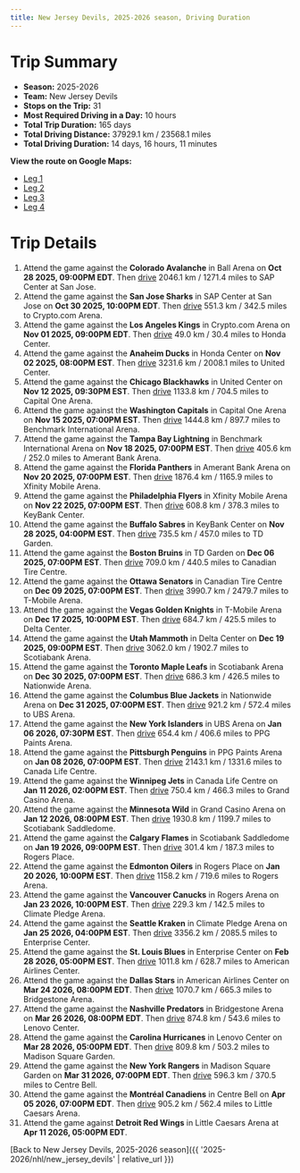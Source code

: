 ```yaml
---
title: New Jersey Devils, 2025-2026 season, Driving Duration
---
```


# Trip Summary
- **Season:** 2025-2026
- **Team:** New Jersey Devils
- **Stops on the Trip:** 31
- **Most Required Driving in a Day:** 10 hours
- **Total Trip Duration:** 165 days
- **Total Driving Distance:** 37929.1 km / 23568.1 miles
- **Total Driving Duration:** 14 days, 16 hours, 11 minutes

**View the route on Google Maps:**
- [Leg 1](https://www.google.com/maps/dir/Ball+Arena+Colorado/SAP+Center+at+San+Jose+San+Jose/Crypto.com+Arena+Los+Angeles/Honda+Center+Anaheim/United+Center+Chicago/Capital+One+Arena+Washington/Benchmark+International+Arena+Tampa+Bay/Amerant+Bank+Arena+Florida/Xfinity+Mobile+Arena+Philadelphia/KeyBank+Center+Buffalo)
- [Leg 2](https://www.google.com/maps/dir/KeyBank+Center+Buffalo/TD+Garden+Boston/Canadian+Tire+Centre+Ottawa/T-Mobile+Arena+Vegas/Delta+Center+Utah/Scotiabank+Arena+Toronto/Nationwide+Arena+Columbus/UBS+Arena+New+York/PPG+Paints+Arena+Pittsburgh/Canada+Life+Centre+Winnipeg)
- [Leg 3](https://www.google.com/maps/dir/Canada+Life+Centre+Winnipeg/Grand+Casino+Arena+Minnesota/Scotiabank+Saddledome+Calgary/Rogers+Place+Edmonton/Rogers+Arena+Vancouver/Climate+Pledge+Arena+Seattle/Enterprise+Center+St.+Louis/American+Airlines+Center+Dallas/Bridgestone+Arena+Nashville/Lenovo+Center+Carolina)
- [Leg 4](https://www.google.com/maps/dir/Lenovo+Center+Carolina/Madison+Square+Garden+New+York/Centre+Bell+Montréal/Little+Caesars+Arena+Detroit)

# Trip Details
1. Attend the game against the **Colorado Avalanche** in Ball Arena on **Oct 28 2025, 09:00PM EDT**. Then [drive](https://www.google.com/maps/dir/Ball+Arena+Colorado/SAP+Center+at+San+Jose+San+Jose) 2046.1 km / 1271.4 miles to SAP Center at San Jose.
2. Attend the game against the **San Jose Sharks** in SAP Center at San Jose on **Oct 30 2025, 10:00PM EDT**. Then [drive](https://www.google.com/maps/dir/SAP+Center+at+San+Jose+San+Jose/Crypto.com+Arena+Los+Angeles) 551.3 km / 342.5 miles to Crypto.com Arena.
3. Attend the game against the **Los Angeles Kings** in Crypto.com Arena on **Nov 01 2025, 09:00PM EDT**. Then [drive](https://www.google.com/maps/dir/Crypto.com+Arena+Los+Angeles/Honda+Center+Anaheim) 49.0 km / 30.4 miles to Honda Center.
4. Attend the game against the **Anaheim Ducks** in Honda Center on **Nov 02 2025, 08:00PM EST**. Then [drive](https://www.google.com/maps/dir/Honda+Center+Anaheim/United+Center+Chicago) 3231.6 km / 2008.1 miles to United Center.
5. Attend the game against the **Chicago Blackhawks** in United Center on **Nov 12 2025, 09:30PM EST**. Then [drive](https://www.google.com/maps/dir/United+Center+Chicago/Capital+One+Arena+Washington) 1133.8 km / 704.5 miles to Capital One Arena.
6. Attend the game against the **Washington Capitals** in Capital One Arena on **Nov 15 2025, 07:00PM EST**. Then [drive](https://www.google.com/maps/dir/Capital+One+Arena+Washington/Benchmark+International+Arena+Tampa+Bay) 1444.8 km / 897.7 miles to Benchmark International Arena.
7. Attend the game against the **Tampa Bay Lightning** in Benchmark International Arena on **Nov 18 2025, 07:00PM EST**. Then [drive](https://www.google.com/maps/dir/Benchmark+International+Arena+Tampa+Bay/Amerant+Bank+Arena+Florida) 405.6 km / 252.0 miles to Amerant Bank Arena.
8. Attend the game against the **Florida Panthers** in Amerant Bank Arena on **Nov 20 2025, 07:00PM EST**. Then [drive](https://www.google.com/maps/dir/Amerant+Bank+Arena+Florida/Xfinity+Mobile+Arena+Philadelphia) 1876.4 km / 1165.9 miles to Xfinity Mobile Arena.
9. Attend the game against the **Philadelphia Flyers** in Xfinity Mobile Arena on **Nov 22 2025, 07:00PM EST**. Then [drive](https://www.google.com/maps/dir/Xfinity+Mobile+Arena+Philadelphia/KeyBank+Center+Buffalo) 608.8 km / 378.3 miles to KeyBank Center.
10. Attend the game against the **Buffalo Sabres** in KeyBank Center on **Nov 28 2025, 04:00PM EST**. Then [drive](https://www.google.com/maps/dir/KeyBank+Center+Buffalo/TD+Garden+Boston) 735.5 km / 457.0 miles to TD Garden.
11. Attend the game against the **Boston Bruins** in TD Garden on **Dec 06 2025, 07:00PM EST**. Then [drive](https://www.google.com/maps/dir/TD+Garden+Boston/Canadian+Tire+Centre+Ottawa) 709.0 km / 440.5 miles to Canadian Tire Centre.
12. Attend the game against the **Ottawa Senators** in Canadian Tire Centre on **Dec 09 2025, 07:00PM EST**. Then [drive](https://www.google.com/maps/dir/Canadian+Tire+Centre+Ottawa/T-Mobile+Arena+Vegas) 3990.7 km / 2479.7 miles to T-Mobile Arena.
13. Attend the game against the **Vegas Golden Knights** in T-Mobile Arena on **Dec 17 2025, 10:00PM EST**. Then [drive](https://www.google.com/maps/dir/T-Mobile+Arena+Vegas/Delta+Center+Utah) 684.7 km / 425.5 miles to Delta Center.
14. Attend the game against the **Utah Mammoth** in Delta Center on **Dec 19 2025, 09:00PM EST**. Then [drive](https://www.google.com/maps/dir/Delta+Center+Utah/Scotiabank+Arena+Toronto) 3062.0 km / 1902.7 miles to Scotiabank Arena.
15. Attend the game against the **Toronto Maple Leafs** in Scotiabank Arena on **Dec 30 2025, 07:00PM EST**. Then [drive](https://www.google.com/maps/dir/Scotiabank+Arena+Toronto/Nationwide+Arena+Columbus) 686.3 km / 426.5 miles to Nationwide Arena.
16. Attend the game against the **Columbus Blue Jackets** in Nationwide Arena on **Dec 31 2025, 07:00PM EST**. Then [drive](https://www.google.com/maps/dir/Nationwide+Arena+Columbus/UBS+Arena+New+York) 921.2 km / 572.4 miles to UBS Arena.
17. Attend the game against the **New York Islanders** in UBS Arena on **Jan 06 2026, 07:30PM EST**. Then [drive](https://www.google.com/maps/dir/UBS+Arena+New+York/PPG+Paints+Arena+Pittsburgh) 654.4 km / 406.6 miles to PPG Paints Arena.
18. Attend the game against the **Pittsburgh Penguins** in PPG Paints Arena on **Jan 08 2026, 07:00PM EST**. Then [drive](https://www.google.com/maps/dir/PPG+Paints+Arena+Pittsburgh/Canada+Life+Centre+Winnipeg) 2143.1 km / 1331.6 miles to Canada Life Centre.
19. Attend the game against the **Winnipeg Jets** in Canada Life Centre on **Jan 11 2026, 02:00PM EST**. Then [drive](https://www.google.com/maps/dir/Canada+Life+Centre+Winnipeg/Grand+Casino+Arena+Minnesota) 750.4 km / 466.3 miles to Grand Casino Arena.
20. Attend the game against the **Minnesota Wild** in Grand Casino Arena on **Jan 12 2026, 08:00PM EST**. Then [drive](https://www.google.com/maps/dir/Grand+Casino+Arena+Minnesota/Scotiabank+Saddledome+Calgary) 1930.8 km / 1199.7 miles to Scotiabank Saddledome.
21. Attend the game against the **Calgary Flames** in Scotiabank Saddledome on **Jan 19 2026, 09:00PM EST**. Then [drive](https://www.google.com/maps/dir/Scotiabank+Saddledome+Calgary/Rogers+Place+Edmonton) 301.4 km / 187.3 miles to Rogers Place.
22. Attend the game against the **Edmonton Oilers** in Rogers Place on **Jan 20 2026, 10:00PM EST**. Then [drive](https://www.google.com/maps/dir/Rogers+Place+Edmonton/Rogers+Arena+Vancouver) 1158.2 km / 719.6 miles to Rogers Arena.
23. Attend the game against the **Vancouver Canucks** in Rogers Arena on **Jan 23 2026, 10:00PM EST**. Then [drive](https://www.google.com/maps/dir/Rogers+Arena+Vancouver/Climate+Pledge+Arena+Seattle) 229.3 km / 142.5 miles to Climate Pledge Arena.
24. Attend the game against the **Seattle Kraken** in Climate Pledge Arena on **Jan 25 2026, 04:00PM EST**. Then [drive](https://www.google.com/maps/dir/Climate+Pledge+Arena+Seattle/Enterprise+Center+St.+Louis) 3356.2 km / 2085.5 miles to Enterprise Center.
25. Attend the game against the **St. Louis Blues** in Enterprise Center on **Feb 28 2026, 05:00PM EST**. Then [drive](https://www.google.com/maps/dir/Enterprise+Center+St.+Louis/American+Airlines+Center+Dallas) 1011.8 km / 628.7 miles to American Airlines Center.
26. Attend the game against the **Dallas Stars** in American Airlines Center on **Mar 24 2026, 08:00PM EDT**. Then [drive](https://www.google.com/maps/dir/American+Airlines+Center+Dallas/Bridgestone+Arena+Nashville) 1070.7 km / 665.3 miles to Bridgestone Arena.
27. Attend the game against the **Nashville Predators** in Bridgestone Arena on **Mar 26 2026, 08:00PM EDT**. Then [drive](https://www.google.com/maps/dir/Bridgestone+Arena+Nashville/Lenovo+Center+Carolina) 874.8 km / 543.6 miles to Lenovo Center.
28. Attend the game against the **Carolina Hurricanes** in Lenovo Center on **Mar 28 2026, 05:00PM EDT**. Then [drive](https://www.google.com/maps/dir/Lenovo+Center+Carolina/Madison+Square+Garden+New+York) 809.8 km / 503.2 miles to Madison Square Garden.
29. Attend the game against the **New York Rangers** in Madison Square Garden on **Mar 31 2026, 07:00PM EDT**. Then [drive](https://www.google.com/maps/dir/Madison+Square+Garden+New+York/Centre+Bell+Montréal) 596.3 km / 370.5 miles to Centre Bell.
30. Attend the game against the **Montréal Canadiens** in Centre Bell on **Apr 05 2026, 07:00PM EDT**. Then [drive](https://www.google.com/maps/dir/Centre+Bell+Montréal/Little+Caesars+Arena+Detroit) 905.2 km / 562.4 miles to Little Caesars Arena.
31. Attend the game against **Detroit Red Wings** in Little Caesars Arena at **Apr 11 2026, 05:00PM EDT**.

[Back to New Jersey Devils, 2025-2026 season]({{ '2025-2026/nhl/new_jersey_devils' | relative_url }})
